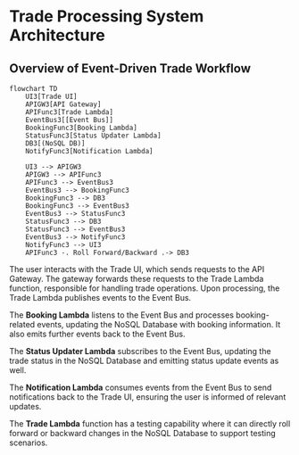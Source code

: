 
# Trade Processing System Architecture

## Overview of Event-Driven Trade Workflow

```mermaid
flowchart TD
    UI3[Trade UI]
    APIGW3[API Gateway]
    APIFunc3[Trade Lambda]
    EventBus3[[Event Bus]]
    BookingFunc3[Booking Lambda]
    StatusFunc3[Status Updater Lambda]
    DB3[(NoSQL DB)]
    NotifyFunc3[Notification Lambda]

    UI3 --> APIGW3
    APIGW3 --> APIFunc3
    APIFunc3 --> EventBus3
    EventBus3 --> BookingFunc3
    BookingFunc3 --> DB3
    BookingFunc3 --> EventBus3
    EventBus3 --> StatusFunc3
    StatusFunc3 --> DB3
    StatusFunc3 --> EventBus3
    EventBus3 --> NotifyFunc3
    NotifyFunc3 --> UI3
    APIFunc3 -. Roll Forward/Backward .-> DB3
```

The user interacts with the Trade UI, which sends requests to the API Gateway. The gateway forwards these requests to the Trade Lambda function, responsible for handling trade operations. Upon processing, the Trade Lambda publishes events to the Event Bus.

The **Booking Lambda** listens to the Event Bus and processes booking-related events, updating the NoSQL Database with booking information. It also emits further events back to the Event Bus.

The **Status Updater Lambda** subscribes to the Event Bus, updating the trade status in the NoSQL Database and emitting status update events as well.

The **Notification Lambda** consumes events from the Event Bus to send notifications back to the Trade UI, ensuring the user is informed of relevant updates.

The **Trade Lambda** function has a testing capability where it can directly roll forward or backward changes in the NoSQL Database to support testing scenarios.